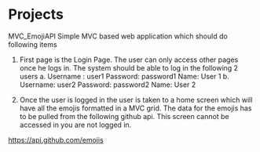 # Projects
MVC_EmojiAPI
Simple MVC based web application which should do following items

1)	First page is the Login Page. The user can only access other pages once he logs in.  The system should be able to log in the following 2 users
a.	Username : user1
Password: password1
Name: User 1
b.	Username: user2
Password: password2
Name: User 2

2)	Once the user is logged in the user is taken to a home screen which will have all the emojis formatted in a MVC grid. The data for the emojis has to be pulled from the following github api. This screen cannot be accessed in you are not logged in.

https://api.github.com/emojis
